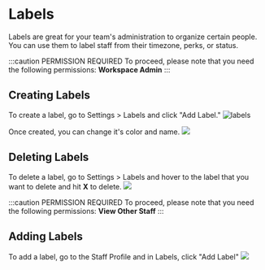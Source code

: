 # Labels
Labels are great for your team's administration to organize certain people. You can use them to label staff from their timezone, perks, or status.

:::caution PERMISSION REQUIRED
To proceed, please note that you need the following permissions: **Workspace Admin**
:::

## Creating Labels
To create a label, go to Settings > Labels and click "Add Label."
![labels](wert01930/test-domain/static/img/updated-labels.png)

Once created, you can change it's color and name. 
![](https://cdn.discordapp.com/attachments/1015246364692717609/1036968286593749063/unknown.png)

## Deleting Labels
To delete a label, go to Settings > Labels and hover to the label that you want to delete and hit **X** to delete.
![](https://cdn.discordapp.com/attachments/1015246364692717609/1036968448888156241/unknown.png)

:::caution PERMISSION REQUIRED
To proceed, please note that you need the following permissions: **View Other Staff**
:::

## Adding Labels
To add a label, go to the Staff Profile and in Labels, click "Add Label"
![](https://cdn.discordapp.com/attachments/1015246364692717609/1036969042277306398/unknown.png)